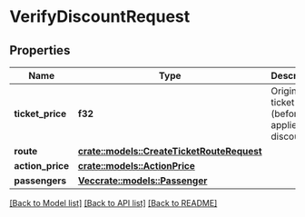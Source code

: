# VerifyDiscountRequest

## Properties

Name | Type | Description | Notes
------------ | ------------- | ------------- | -------------
**ticket_price** | **f32** | Original ticket price (before applied discount) | 
**route** | [**crate::models::CreateTicketRouteRequest**](CreateTicketRouteRequest.md) |  | 
**action_price** | [**crate::models::ActionPrice**](ActionPrice.md) |  | 
**passengers** | [**Vec<crate::models::Passenger>**](Passenger.md) |  | 

[[Back to Model list]](../README.md#documentation-for-models) [[Back to API list]](../README.md#documentation-for-api-endpoints) [[Back to README]](../README.md)


